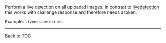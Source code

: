 Perform a live detection on all uploaded images. In contrast to [livedetection](./livedetection.md)
this works with challenge response and therefore needs a token.

Example: `livenessdetection`


---

Back to [TOC](./toc.md)